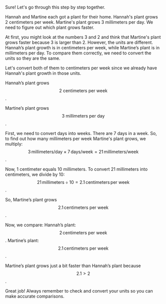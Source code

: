 Sure! Let's go through this step by step together.

Hannah and Martine each got a plant for their home. Hannah's plant grows 2 centimeters per week. Martine's plant grows 3 millimeters per day. We need to figure out which plant grows faster. 

At first, you might look at the numbers 3 and 2 and think that Martine's plant grows faster because 3 is larger than 2. However, the units are different. Hannah’s plant growth is in centimeters per week, while Martine’s plant is in millimeters per day. To compare them correctly, we need to convert the units so they are the same.

Let's convert both of them to centimeters per week since we already have Hannah's plant growth in those units.

Hannah’s plant grows $$2 \text{ centimeters per week}$$.

Martine’s plant grows $$3 \text{ millimeters per day}$$.

First, we need to convert days into weeks. There are 7 days in a week. So, to find out how many millimeters per week Martine's plant grows, we multiply:
$$3 \, \text{millimeters/day} \times 7 \, \text{days/week} = 21 \, \text{millimeters/week}$$.

Now, 1 centimeter equals 10 millimeters. To convert 21 millimeters into centimeters, we divide by 10:
$$21 \, \text{millimeters} \div 10 = 2.1 \, \text{centimeters} \, \text{per week}$$.

So, Martine’s plant grows $$2.1 \, \text{centimeters per week}$$.

Now, we compare:
Hannah’s plant: $$2 \, \text{centimeters per week}$$.
Martine’s plant: $$2.1 \, \text{centimeters per week}$$.

Martine’s plant grows just a bit faster than Hannah’s plant because $$2.1 > 2$$.

Great job! Always remember to check and convert your units so you can make accurate comparisons.